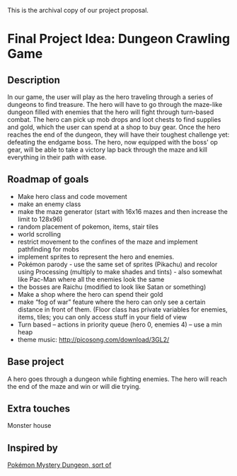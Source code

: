 This is the archival copy of our project proposal.

# Final Project Idea: Dungeon Crawling Game

## Description

In our game, the user will play as the hero traveling through a series of dungeons to find treasure. The hero will have to go through the maze-like dungeon filled with enemies that the hero will fight through turn-based combat.  The hero can pick up mob drops and loot chests to find supplies and gold, which the user can spend at a shop to buy gear.  Once the hero reaches the end of the dungeon, they will have their toughest challenge yet: defeating the endgame boss.  The hero, now equipped with the boss' op gear, will be able to take a victory lap back through the maze and kill everything in their path with ease.

## Roadmap of goals
- Make hero class and code movement
- make an enemy class
- make the maze generator (start with 16x16 mazes and then increase the limit to 128x96)
- random placement of pokemon, items, stair tiles
- world scrolling
- restrict movement to the confines of the maze and implement pathfinding for mobs
- implement sprites to represent the hero and enemies.
- Pokémon parody - use the same set of sprites (Pikachu) and recolor using Processing (multiply to make shades and tints) - also somewhat like Pac-Man where all the enemies look the same
- the bosses are Raichu (modified to look like Satan or something)
- Make a shop where the hero can spend their gold
- make “fog of war” feature where the hero can only see a certain distance in front of them. (Floor class has private variables for enemies, items, tiles; you can only access stuff in your field of view
- Turn based – actions in priority queue (hero 0, enemies 4) – use a min heap
- theme music: http://picosong.com/download/3GL2/

## Base project
A hero goes through a dungeon while fighting enemies. The hero will reach the end of the maze and win or will die trying.

## Extra touches
Monster house

## Inspired by
[Pok&#233;mon Mystery Dungeon, sort of](http://bulbapedia.bulbagarden.net/wiki/Mystery_Dungeon_game_mechanics)
